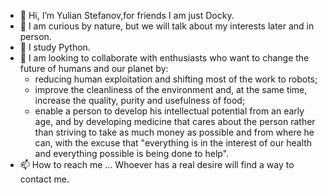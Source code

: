 - 👋   Hi, I’m Yulian Stefanov,for friends I am just Docky.
- 👀   I am curious by nature, but we will talk about my interests later and in person.
- 🌱   I study Python.
- 💞️   I am looking to collaborate with enthusiasts who want to change the future of humans and our planet by: 
   -   reducing human exploitation and shifting most of the work to robots; 
   -   improve the cleanliness of the environment and, at the same time, increase the quality, purity and usefulness of food; 
   -   enable a person to develop his intellectual potential from an early age, and by developing medicine that cares about the person 
   rather than striving to take as much money as possible and from where he can, with the excuse that 
   "everything is in the interest of our health and everything possible is being done to help".
-  📫  How to reach me ...  Whoever has a real desire will find a way to contact me.

<!---
mrDocky/mrDocky is a ✨ special ✨ repository because its `README.md` (this file) appears on your GitHub profile.
You can click the Preview link to take a look at your changes.
--->
